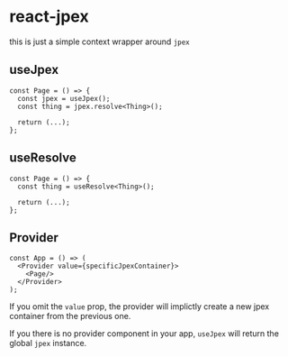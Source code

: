 # react-jpex
this is just a simple context wrapper around `jpex`

## useJpex
```tsx
const Page = () => {
  const jpex = useJpex();
  const thing = jpex.resolve<Thing>();

  return (...);
};
```

## useResolve
```tsx
const Page = () => {
  const thing = useResolve<Thing>();

  return (...);
};
```

## Provider
```tsx
const App = () => (
  <Provider value={specificJpexContainer}>
    <Page/>
  </Provider>
);
```
If you omit the `value` prop, the provider will implictly create a new jpex container from the previous one.

If you there is no provider component in your app, `useJpex` will return the global `jpex` instance.
